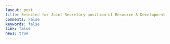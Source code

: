 ```yaml
---
layout: post
title: Selected for Joint Secretory position of Resource & Development team for our Departmental Society(2019-2020).
comments: False
keywords: false
link: false
news: true
---
```

